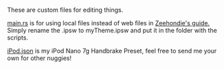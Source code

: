 These are custom files for editing things. 

<a href="./main.rs">main.rs</a> is for using local files instead of web files in <a href="https://github.com/thgeraads/n7g/blob/main/theme-creation-guide/README.md">Zeehondie's guide.</a>
Simply rename the .ipsw to myTheme.ipsw and put it in the folder with the scripts.

<a href="./iPod.json">iPod.json</a> is my iPod Nano 7g Handbrake Preset, feel free to send me your own for other nuggies!
